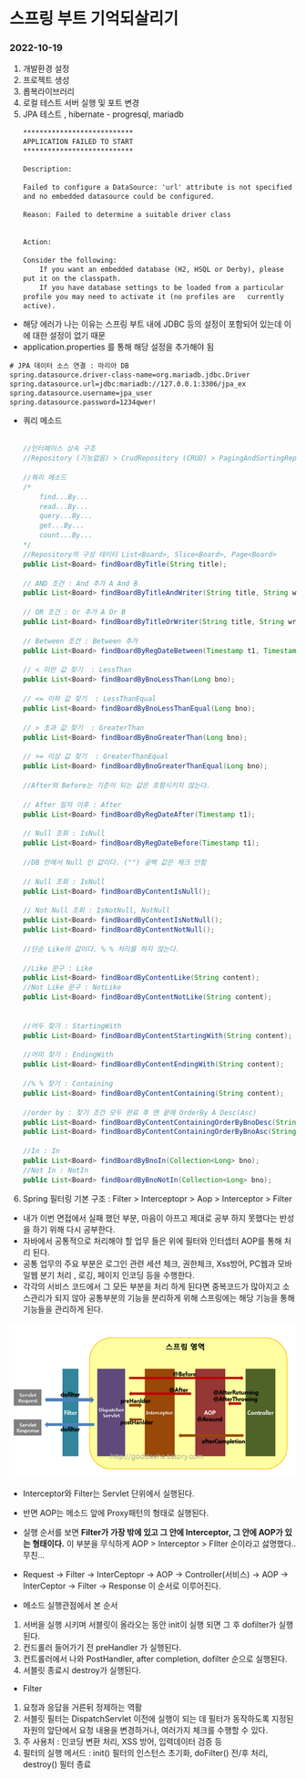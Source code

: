 # 스프링 부트 기억되살리기
### 2022-10-19

1. 개발환경 설정
2. 프로젝트 생성
3. 롭복라이브러리
4. 로컬 테스트 서버 실행 및 포트 변경
5. JPA 테스트 , hibernate - progresql, mariadb
	```
	***************************
	APPLICATION FAILED TO START
	***************************
	
	Description:
	
	Failed to configure a DataSource: 'url' attribute is not specified and no embedded datasource could be configured.
	
	Reason: Failed to determine a suitable driver class
	
	
	Action:
	
	Consider the following:
		If you want an embedded database (H2, HSQL or Derby), please put it on the classpath.
		If you have database settings to be loaded from a particular profile you may need to activate it (no profiles are 	currently active).
	```
	
- 해당 에러가 나는 이유는 스프링 부트 내에 JDBC 등의 설정이 포함되어 있는데 이에 대한 설정이 없기 때문
- application.properties 를 통해 해당 설정을 추가해야 됨

```properties
# JPA 데이터 소스 연결 : 마리아 DB
spring.datasource.driver-class-name=org.mariadb.jdbc.Driver
spring.datasource.url=jdbc:mariadb://127.0.0.1:3306/jpa_ex
spring.datasource.username=jpa_user
spring.datasource.password=1234qwer!
```
- 쿼리 메소드 
	```java
	
	//인터페이스 상속 구조 
	//Repository (기능없음) > CrudRepository (CRUD) > PagingAndSortingRepository (페이징 기능 추가) > JpaRepository (JPA에 특화된 기능 추가)
	
	//쿼리 메소드
	/*
		find...By...	
		read...By...	
		query...By...	
		get...By...		
		count...By...	
	*/
	//Repository의 구성 데이터 List<Board>, Slice<Board>, Page<Board>
	public List<Board> findBoardByTitle(String title);
	
	// AND 조건 : And 추가 A And B
	public List<Board> findBoardByTitleAndWriter(String title, String writer);
	
	// OR 조건 : Or 추가 A Or B
	public List<Board> findBoardByTitleOrWriter(String title, String writer);
	
	// Between 조건 : Between 추가
	public List<Board> findBoardByRegDateBetween(Timestamp t1, Timestamp t2);
	
	// < 미만 값 찾기  : LessThan
	public List<Board> findBoardByBnoLessThan(Long bno);
	
	// <= 이하 값 찾기  : LessThanEqual
	public List<Board> findBoardByBnoLessThanEqual(Long bno);
	
	// > 초과 값 찾기  : GreaterThan
	public List<Board> findBoardByBnoGreaterThan(Long bno);
	
	// >= 이상 값 찾기  : GreaterThanEqual
	public List<Board> findBoardByBnoGreaterThanEqual(Long bno);
	
	//After와 Before는 기준이 되는 값은 포함시키지 않는다.
	
	// After 일자 이후 : After
	public List<Board> findBoardByRegDateAfter(Timestamp t1);
	
	// Null 조회 : IsNull
	public List<Board> findBoardByRegDateBefore(Timestamp t1);
	
	//DB 안에서 Null 인 값이다. ("") 공백 값은 체크 안함  
	
	// Null 조회 : IsNull
	public List<Board> findBoardByContentIsNull();
	
	// Not Null 조회 : IsNotNull, NotNull
	public List<Board> findBoardByContentIsNotNull();
	public List<Board> findBoardByContentNotNull();
	
	//단순 Like의 값이다. % % 처리를 하지 않는다.
	
	//Like 문구 : Like
	public List<Board> findBoardByContentLike(String content);
	//Not Like 문구 : NotLike
	public List<Board> findBoardByContentNotLike(String content);
	
	
	//어두 찾기 : StartingWith 
	public List<Board> findBoardByContentStartingWith(String content);
	
	//어미 찾기 : EndingWith 
	public List<Board> findBoardByContentEndingWith(String content);
	
	//% % 찾기 : Containing
	public List<Board> findBoardByContentContaining(String content);
	
	//order by : 찾기 조건 모두 완료 후 맨 끝에 OrderBy A Desc(Asc)
	public List<Board> findBoardByContentContainingOrderByBnoDesc(String content);
	public List<Board> findBoardByContentContainingOrderByBnoAsc(String content);
	
	//In : In
	public List<Board> findBoardByBnoIn(Collection<Long> bno);
	//Not In : NotIn
	public List<Board> findBoardByBnoNotIn(Collection<Long> bno);

	```


6. Spring 필터링 기본 구조 : Filter > Interceptopr > Aop > Interceptor > Filter

- 내가 이번 면접에서 실패 했던 부분, 마음이 아프고 제대로 공부 하지 못했다는 반성을 하기 위해 다시 공부한다.
- 자바에서 공통적으로 처리해야 할 업무 들은 위에 필터와 인터셉터 AOP를 통해 처리 된다.
- 공통 업무의 주요 부분은 로그인 관련 세션 체크, 권한체크, Xss방어, PC웹과 모바일웹 분기 처리 , 로깅, 페이지 인코딩 등을 수행한다.
- 각각의 서비스 코드에서 그 모든 부분을 처리 하게 된다면 중복코드가 많아지고 소스관리가 되지 않아 공통부분의 기능을 분리하게 위해 스프링에는 해당 기능을 통해 기능들을 관리하게 된다.

![aop_inter_filter](./img/aop_inter_filter.png)

- Interceptor와 Filter는 Servlet 단위에서 실행된다. 
- 반면 AOP는 메소드 앞에 Proxy패턴의 형태로 실행된다.
- 실행 순서를 보면 **Filter가 가장 밖에 있고 그 안에 Interceptor, 그 안에 AOP가 있는 형태이다.** 이 부분을 무식하게 AOP > Interceptor > FIlter 순이라고 섫명했다.. 무친...
- Request -> Filter -> InterCeptopr -> AOP -> Controller(서비스) -> AOP -> InterCeptor -> Filter -> Response 이 순서로 이루어진다.  

- 메소드 실행관점에서 본 순서
1) 서버을 실행 시키며 서블릿이 올라오는 동안 init이 실행 되면 그 후 dofilter가 실행된다. 
2) 컨드롤러 들어가기 전 preHandler 가 실행된다.
3) 컨트롤러에서 나와 PostHandler, after completion, dofilter 순으로 실행된다. 
4) 서블릿 종료시 destroy가 실행된다.


- Filter
1) 요청과 응답을 거른뒤 정제하는 역활
2) 서블릿 필터는 DispatchServlet 이전에 실행이 되는 데 필터가 동작하도록 지정된 자원의 앞단에서 요청 내용을 변경하거나, 여러가지 체크를 수행할 수 있다.
3) 주 사용처 : 인코딩 변환 처리, XSS 방어, 입력데이터 검증 등 
4) 필터의 실행 메서드 : init() 필터의 인스턴스 초기화, doFilter() 전/후 처리, destroy() 필터 종료




















